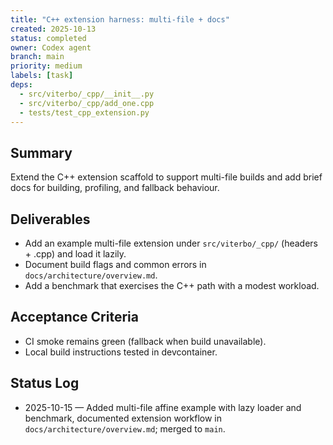 ```yaml
---
title: "C++ extension harness: multi-file + docs"
created: 2025-10-13
status: completed
owner: Codex agent
branch: main
priority: medium
labels: [task]
deps:
  - src/viterbo/_cpp/__init__.py
  - src/viterbo/_cpp/add_one.cpp
  - tests/test_cpp_extension.py
---
```


## Summary

Extend the C++ extension scaffold to support multi-file builds and add brief docs for building, profiling, and fallback behaviour.

## Deliverables

- Add an example multi-file extension under `src/viterbo/_cpp/` (headers + .cpp) and load it lazily.
- Document build flags and common errors in `docs/architecture/overview.md`.
- Add a benchmark that exercises the C++ path with a modest workload.

## Acceptance Criteria

- CI smoke remains green (fallback when build unavailable).
- Local build instructions tested in devcontainer.

## Status Log

- 2025-10-15 — Added multi-file affine example with lazy loader and benchmark, documented extension workflow in `docs/architecture/overview.md`; merged to `main`.
